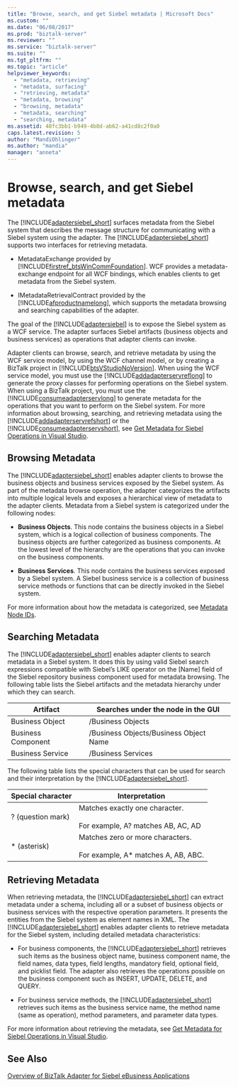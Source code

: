 ```yaml
---
title: "Browse, search, and get Siebel metadata | Microsoft Docs"
ms.custom: ""
ms.date: "06/08/2017"
ms.prod: "biztalk-server"
ms.reviewer: ""
ms.service: "biztalk-server"
ms.suite: ""
ms.tgt_pltfrm: ""
ms.topic: "article"
helpviewer_keywords: 
  - "metadata, retrieving"
  - "metadata, surfacing"
  - "retrieving, metadata"
  - "metadata, browsing"
  - "browsing, metadata"
  - "metadata, searching"
  - "searching, metadata"
ms.assetid: 48fc3bb1-b949-4b8d-ab62-a41cd8c2f0a0
caps.latest.revision: 5
author: "MandiOhlinger"
ms.author: "mandia"
manager: "anneta"
---
```

# Browse, search, and get Siebel metadata
The [!INCLUDE[adaptersiebel_short](../../includes/adaptersiebel-short-md.md)] surfaces metadata from the Siebel system that describes the message structure for communicating with a Siebel system using the adapter. The [!INCLUDE[adaptersiebel_short](../../includes/adaptersiebel-short-md.md)] supports two interfaces for retrieving metadata.  
  
-   MetadataExchange provided by [!INCLUDE[firstref_btsWinCommFoundation](../../includes/firstref-btswincommfoundation-md.md)]. WCF provides a metadata-exchange endpoint for all WCF bindings, which enables clients to get metadata from the Siebel system.  
  
-   IMetadataRetrievalContract provided by the [!INCLUDE[afproductnamelong](../../includes/afproductnamelong-md.md)], which supports the metadata browsing and searching capabilities of the adapter.  
  
 The goal of the [!INCLUDE[adaptersiebel](../../includes/adaptersiebel-md.md)] is to expose the Siebel system as a WCF service. The adapter surfaces Siebel artifacts (business objects and business services) as operations that adapter clients can invoke.  
  
 Adapter clients can browse, search, and retrieve metadata by using the WCF service model, by using the WCF channel model, or by creating a BizTalk project in [!INCLUDE[btsVStudioNoVersion](../../includes/btsvstudionoversion-md.md)]. When using the WCF service model, you must use the [!INCLUDE[addadapterservreflong](../../includes/addadapterservreflong-md.md)] to generate the proxy classes for performing operations on the Siebel system. When using a BizTalk project, you must use the [!INCLUDE[consumeadapterservlong](../../includes/consumeadapterservlong-md.md)] to generate metadata for the operations that you want to perform on the Siebel system. For more information about browsing, searching, and retrieving metadata using the [!INCLUDE[addadapterservrefshort](../../includes/addadapterservrefshort-md.md)] or the [!INCLUDE[consumeadapterservshort](../../includes/consumeadapterservshort-md.md)], see [Get Metadata for Siebel Operations in Visual Studio](../../adapters-and-accelerators/adapter-siebel/get-metadata-for-siebel-operations-in-visual-studio.md).  
  
## Browsing Metadata  
 The [!INCLUDE[adaptersiebel_short](../../includes/adaptersiebel-short-md.md)] enables adapter clients to browse the business objects and business services exposed by the Siebel system. As part of the metadata browse operation, the adapter categorizes the artifacts into multiple logical levels and exposes a hierarchical view of metadata to the adapter clients. Metadata from a Siebel system is categorized under the following nodes:  
  
-   **Business Objects**. This node contains the business objects in a Siebel system, which is a logical collection of business components. The business objects are further categorized as business components. At the lowest level of the hierarchy are the operations that you can invoke on the business components.  
  
-   **Business Services**. This node contains the business services exposed by a Siebel system. A Siebel business service is a collection of business service methods or functions that can be directly invoked in the Siebel system.  
  
 For more information about how the metadata is categorized, see [Metadata Node IDs](../../adapters-and-accelerators/adapter-siebel/metadata-node-ids1.md).  
  
## Searching Metadata  
 The [!INCLUDE[adaptersiebel_short](../../includes/adaptersiebel-short-md.md)] enables adapter clients to search metadata in a Siebel system. It does this by using valid Siebel search expressions compatible with Siebel’s LIKE operator on the [Name] field of the Siebel repository business component used for metadata browsing. The following table lists the Siebel artifacts and the metadata hierarchy under which they can search.  
  
|Artifact|Searches under the node in the GUI|  
|--------------|----------------------------------------|  
|Business Object|/Business Objects|  
|Business Component|/Business Objects/Business Object Name|  
|Business Service|/Business Services|  
  
 The following table lists the special characters that can be used for search and their interpretation by the [!INCLUDE[adaptersiebel_short](../../includes/adaptersiebel-short-md.md)].  
  
|Special character|Interpretation|  
|-----------------------|--------------------|  
|? (question mark)|Matches exactly one character.<br /><br /> For example, A? matches AB, AC, AD|  
|* (asterisk)|Matches zero or more characters.<br /><br /> For example, A* matches A, AB, ABC.|  
  
## Retrieving Metadata  
 When retrieving metadata, the [!INCLUDE[adaptersiebel_short](../../includes/adaptersiebel-short-md.md)] can extract metadata under a schema, including all or a subset of business objects or business services with the respective operation parameters. It presents the entities from the Siebel system as element names in XML. The [!INCLUDE[adaptersiebel_short](../../includes/adaptersiebel-short-md.md)] enables adapter clients to retrieve metadata for the Siebel system, including detailed metadata characteristics:  
  
-   For business components, the [!INCLUDE[adaptersiebel_short](../../includes/adaptersiebel-short-md.md)] retrieves such items as the business object name, business component name, the field names, data types, field lengths, mandatory field, optional field, and picklist field. The adapter also retrieves the operations possible on the business component such as INSERT, UPDATE, DELETE, and QUERY.  
  
-   For business service methods, the [!INCLUDE[adaptersiebel_short](../../includes/adaptersiebel-short-md.md)] retrieves such items as the business service name, the method name (same as operation), method parameters, and parameter data types.  
  
 For more information about retrieving the metadata, see [Get Metadata for Siebel Operations in Visual Studio](../../adapters-and-accelerators/adapter-siebel/get-metadata-for-siebel-operations-in-visual-studio.md).  
  
## See Also  
 [Overview of BizTalk Adapter for Siebel eBusiness Applications](../../adapters-and-accelerators/adapter-siebel/overview-of-biztalk-adapter-for-siebel-ebusiness-applications.md)